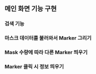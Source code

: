 ## 메인 화면 기능 구현
### 검색 기능
### 마스크 데이터를 불러와서 Marker 그리기
### Mask 수량에 따라 다른 Marker 띄우기
### Marker 클릭 시 정보 띄우기